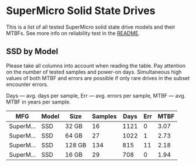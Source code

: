 SuperMicro Solid State Drives
=============================

This is a list of all tested SuperMicro solid state drive models and their MTBFs. See
more info on reliability test in the [README](https://github.com/linuxhw/EnterpriseDrive).

SSD by Model
------------

Please take all columns into account when reading the table. Pay attention on the
number of tested samples and power-on days. Simultaneous high values of both MTBF
and errors are possible if only rare drives in the subset encounter errors.

Days — avg. days per sample,
Err  — avg. errors per sample,
MTBF — avg. MTBF in years per sample.

| MFG       | Model              | Size   | Samples | Days  | Err   | MTBF |
|-----------|--------------------|--------|---------|-------|-------|------|
| SuperM... | SSD                | 32 GB  | 16      | 1121  | 0     | 3.07   |
| SuperM... | SSD                | 64 GB  | 27      | 1022  | 1     | 2.73   |
| SuperM... | SSD                | 128 GB | 134     | 815   | 11    | 2.18   |
| SuperM... | SSD                | 16 GB  | 29      | 708   | 0     | 1.94   |
